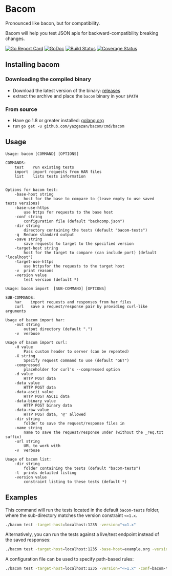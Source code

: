 # Bacom

Pronounced like bacon, but for compatibility.

Bacom will help you test JSON apis for backward-compatibility breaking changes.

[![Go Report Card](https://goreportcard.com/badge/github.com/yazgazan/bacom)](https://goreportcard.com/report/github.com/yazgazan/bacom)
[![GoDoc](https://godoc.org/github.com/yazgazan/bacom?status.svg)](https://godoc.org/github.com/yazgazan/bacom)
[![Build Status](https://travis-ci.org/yazgazan/bacom.svg?branch=master)](https://travis-ci.org/yazgazan/bacom)
[![Coverage Status](https://coveralls.io/repos/github/yazgazan/bacom/badge.svg?branch=master)](https://coveralls.io/github/yazgazan/bacom?branch=master)

## Installing bacom

### Downloading the compiled binary

- Download the latest version of the binary: [releases](https://github.com/yazgazan/bacom/releases)
- extract the archive and place the `bacom` binary in your `$PATH`

### From source

- Have go 1.8 or greater installed: [golang.org](https://golang.org/doc/install)
- run `go get -u github.com/yazgazan/bacom/cmd/bacom`

## Usage

```
Usage: bacom [COMMAND] [OPTIONS]

COMMANDS:
    test    run existing tests
    import  import requests from HAR files
    list    lists tests information


Options for bacom test:
    -base-host string
        host for the base to compare to (leave empty to use saved tests versions)
    -base-use-https
        use https for requests to the base host
    -conf string
        configuration file (default "backcomp.json")
    -dir string
        directory containing the tests (default "bacom-tests")
    -q	Reduce standard output
    -save string
        save requests to target to the specified version
    -target-host string
        host for the target to compare (can include port) (default "localhost")
    -target-use-https
        use httpsfor the requests to the target host
    -v	print reasons
    -version value
        test version (default *)

Usage: bacom import  [SUB-COMMAND] [OPTIONS]

SUB-COMMANDS:
    har    import requests and responses from har files
    curl   save a request/response pair by providing curl-like arguments

Usage of bacom import har:
    -out string
        output directory (default ".")
    -v	verbose

Usage of bacom import curl:
    -H value
        Pass custom header to server (can be repeated)
    -X string
        Specify request command to use (default "GET")
    -compressed
        placeholder for curl's --compressed option
    -d value
        HTTP POST data
    -data value
        HTTP POST data
    -data-ascii value
        HTTP POST ASCII data
    -data-binary value
        HTTP POST binary data
    -data-raw value
        HTTP POST data, '@' allowed
    -dir string
        folder to save the request/response files in
    -name string
        name to save the request/response under (without the _req.txt suffix)
    -url string
        URL to work with
    -v	verbose

Usage of bacom list:
    -dir string
        folder containing the tests (default "bacom-tests")
    -l	prints detailed listing
    -version value
        constraint listing to these tests (default *)

```

## Examples

This command will run the tests located in the default `bacom-tests` folder, where the sub-directory matches the version constraint `<=1.x`.

```bash
./bacom test -target-host=localhost:1235 -version="<=1.x"
```

Alternatively, you can run the tests against a live/test endpoint instead of the saved responses:

```bash
./bacom test -target-host=localhost:1235 -base-host=example.org -version="<=1.x"
```

A configuration file can be used to specify path-based rules:

```bash
./bacom test -target-host=localhost:1235 -version="<=1.x" -conf=bacom-tests/ignore-bar.json
```
